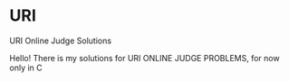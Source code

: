 # URI
URI Online Judge Solutions

Hello! There is my solutions for URI ONLINE JUDGE PROBLEMS, for now only in C
